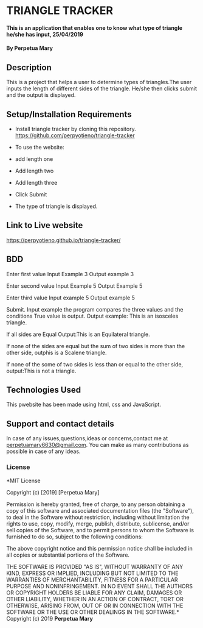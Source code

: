# TRIANGLE TRACKER
#### This is an application that enables one to know what type of triangle he/she has input, 25/04/2019
#### By **Perpetua Mary**
## Description
This is a project that helps a user to determine types of triangles.The user inputs the length of different sides of the triangle. He/she then clicks submit and the output is displayed.
## Setup/Installation Requirements
* Install triangle tracker by cloning this repository.
https://github.com/perpyotieno/triangle-tracker


* To use the website:
* add length one
* Add length two
* Add length three
* Click Submit
* The type of triangle is displayed.

## Link to Live website
https://perpyotieno.github.io/triangle-tracker/
## BDD
Enter first value
Input Example 3
Output example 3

Enter second value
Input Example 5
Output Example 5

Enter third value
Input example 5
Output example 5

Submit.
Input example the program compares the three values and the conditions
True value is output. Output example: This is an isosceles triangle.

If all sides are Equal
Output:This is an Equilateral triangle.

If none of the sides are equal but the sum of two sides is more than the other side, outphis is a Scalene triangle.

If none of the some of two sides is less than or equal to the other side, output:This is not a triangle.

## Technologies Used
This pwebsite has been made using html, css and JavaScript.
## Support and contact details
In case of any issues,questions,ideas or concerns,contact me at perpetuamary6630@gmail.com. You can make as many contributions as possible in case of any ideas.
### License
*MIT License

Copyright (c) [2019] [Perpetua Mary]

Permission is hereby granted, free of charge, to any person obtaining a copy
of this software and associated documentation files (the "Software"), to deal
in the Software without restriction, including without limitation the rights
to use, copy, modify, merge, publish, distribute, sublicense, and/or sell
copies of the Software, and to permit persons to whom the Software is
furnished to do so, subject to the following conditions:

The above copyright notice and this permission notice shall be included in all
copies or substantial portions of the Software.

THE SOFTWARE IS PROVIDED "AS IS", WITHOUT WARRANTY OF ANY KIND, EXPRESS OR
IMPLIED, INCLUDING BUT NOT LIMITED TO THE WARRANTIES OF MERCHANTABILITY,
FITNESS FOR A PARTICULAR PURPOSE AND NONINFRINGEMENT. IN NO EVENT SHALL THE
AUTHORS OR COPYRIGHT HOLDERS BE LIABLE FOR ANY CLAIM, DAMAGES OR OTHER
LIABILITY, WHETHER IN AN ACTION OF CONTRACT, TORT OR OTHERWISE, ARISING FROM,
OUT OF OR IN CONNECTION WITH THE SOFTWARE OR THE USE OR OTHER DEALINGS IN THE
SOFTWARE.*
Copyright (c) 2019 **Perpetua Mary**
